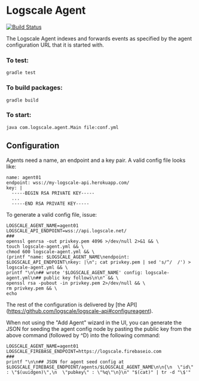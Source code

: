 Logscale Agent
==============

[![Build Status](https://travis-ci.org/logscale/logscale-agent.png?branch=master)](https://travis-ci.org/logscale/logscale-agent)

The Logscale Agent indexes and forwards events as specified by the agent
configuration URL that it is started with.

### To test:

    gradle test

### To build packages:

    gradle build

### To start:

    java com.logscale.agent.Main file:conf.yml


Configuration
-------------
Agents need a name, an endpoint and a key pair.  A valid config file looks like:

    name: agent01
    endpoint: wss://my-logscale-api.herokuapp.com/
    key: |
      -----BEGIN RSA PRIVATE KEY-----
      ...
      -----END RSA PRIVATE KEY-----

To generate a valid config file, issue:

    LOGSCALE_AGENT_NAME=agent01
    LOGSCALE_API_ENDPOINT=wss://api.logscale.net/
    ###
    openssl genrsa -out privkey.pem 4096 >/dev/null 2>&1 && \
    touch logscale-agent.yml && \
    chmod 600 logscale-agent.yml && \
    (printf "name: $LOGSCALE_AGENT_NAME\nendpoint: $LOGSCALE_API_ENDPOINT\nkey: |\n"; cat privkey.pem | sed 's/^/  /') > logscale-agent.yml && \
    printf "\n\n## wrote '$LOGSCALE_AGENT_NAME' config: logscale-agent.yml\n## public key follows\n\n" && \
    openssl rsa -pubout -in privkey.pem 2>/dev/null && \
    rm privkey.pem && \
    echo

The rest of the configuration is delivered by [the API]
(https://github.com/logscale/logscale-api#configureagent).

When not using the "Add Agent" wizard in the UI, you can generate the JSON for
seeding the agent config node by pasting the public key from the above command
(followed by ^D) into the following command:

    LOGSCALE_AGENT_NAME=agent01
    LOGSCALE_FIREBASE_ENDPOINT=https://logscale.firebaseio.com
    ###
    printf "\n\n## JSON for agent seed config at $LOGSCALE_FIREBASE_ENDPOINT/agents/$LOGSCALE_AGENT_NAME\n\n{\n  \"id\" : \"$(uuidgen)\",\n  \"pubkey\" : \"%q\"\n}\n" "$(cat)" | tr -d "\$'"
